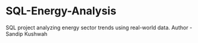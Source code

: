 # SQL-Energy-Analysis
SQL project analyzing energy sector trends using real-world data.
Author - Sandip Kushwah
